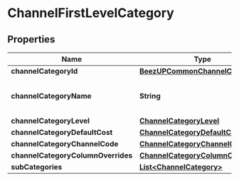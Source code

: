 
# ChannelFirstLevelCategory

## Properties
Name | Type | Description | Notes
------------ | ------------- | ------------- | -------------
**channelCategoryId** | [**BeezUPCommonChannelCategoryId**](BeezUPCommonChannelCategoryId.md) |  | 
**channelCategoryName** | **String** | The channel category name | 
**channelCategoryLevel** | [**ChannelCategoryLevel**](ChannelCategoryLevel.md) |  | 
**channelCategoryDefaultCost** | [**ChannelCategoryDefaultCost**](ChannelCategoryDefaultCost.md) |  |  [optional]
**channelCategoryChannelCode** | [**ChannelCategoryChannelCode**](ChannelCategoryChannelCode.md) |  |  [optional]
**channelCategoryColumnOverrides** | [**ChannelCategoryColumnOverrides**](ChannelCategoryColumnOverrides.md) |  |  [optional]
**subCategories** | [**List&lt;ChannelCategory&gt;**](ChannelCategory.md) |  |  [optional]



